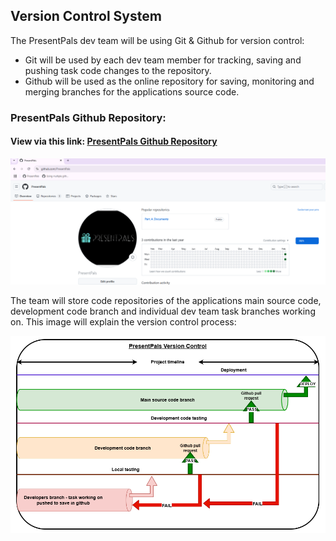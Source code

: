 
## Version Control System

The PresentPals dev team will be using Git & Github for version control:

- Git will be used by each dev team member for tracking, saving and pushing task code changes to the repository.
- Github will be used as the online repository for saving, monitoring and merging branches for the applications source code.

### PresentPals Github Repository:

#### View via this link: [PresentPals Github Repository](https://github.com/PresentPals)

![Github repo image](./Github%20repo%20image.png)
    
The team will store code repositories of the applications main source code, development code branch and individual dev team task branches working on. This image will explain the version control process:

![Version control process](./Github%20diagram.png)


